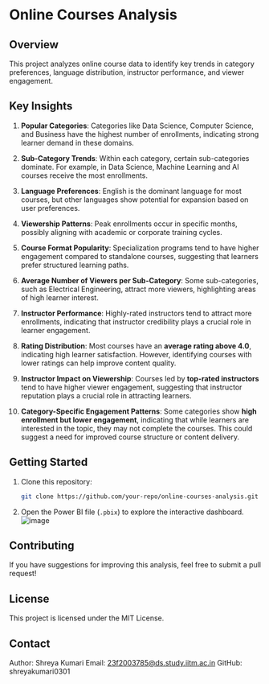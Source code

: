 # Online Courses Analysis

## Overview
This project analyzes online course data to identify key trends in category preferences, language distribution, instructor performance, and viewer engagement.

## Key Insights

1. **Popular Categories**: Categories like Data Science, Computer Science, and Business have the highest number of enrollments, indicating strong learner demand in these domains.

2. **Sub-Category Trends**: Within each category, certain sub-categories dominate. For example, in Data Science, Machine Learning and AI courses receive the most enrollments.

3. **Language Preferences**: English is the dominant language for most courses, but other languages show potential for expansion based on user preferences.

4. **Viewership Patterns**: Peak enrollments occur in specific months, possibly aligning with academic or corporate training cycles.

5. **Course Format Popularity**: Specialization programs tend to have higher engagement compared to standalone courses, suggesting that learners prefer structured learning paths.

6. **Average Number of Viewers per Sub-Category**: Some sub-categories, such as Electrical Engineering, attract more viewers, highlighting areas of high learner interest.

7. **Instructor Performance**: Highly-rated instructors tend to attract more enrollments, indicating that instructor credibility plays a crucial role in learner engagement.

8. **Rating Distribution**: Most courses have an **average rating above 4.0**, indicating high learner satisfaction. However, identifying courses with lower ratings can help improve content quality.

9. **Instructor Impact on Viewership**: Courses led by **top-rated instructors** tend to have higher viewer engagement, suggesting that instructor reputation plays a crucial role in attracting learners.

10. **Category-Specific Engagement Patterns**: Some categories show **high enrollment but lower engagement**, indicating that while learners are interested in the topic, they may not complete the courses. This could suggest a need for improved course structure or content delivery.

## Getting Started

1. Clone this repository:
   ```sh
   git clone https://github.com/your-repo/online-courses-analysis.git
   ```
2. Open the Power BI file (`.pbix`) to explore the interactive dashboard.
   ![image](https://github.com/user-attachments/assets/b3254562-08f1-4c01-9352-a440388e5fd0)



## Contributing
If you have suggestions for improving this analysis, feel free to submit a pull request!

## License
This project is licensed under the MIT License.

## Contact
Author: Shreya Kumari Email: 23f2003785@ds.study.iitm.ac.in GitHub: shreyakumari0301
